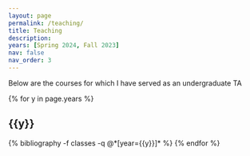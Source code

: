 ```yaml
---
layout: page
permalink: /teaching/
title: Teaching
description:
years: [Spring 2024, Fall 2023]
nav: false
nav_order: 3
---
```

Below are the courses for which I have served as an undergraduate TA

<div class="publications">

{% for y in page.years %}
  <h2 class="year">{{y}}</h2>
  {% bibliography -f classes -q @*[year={{y}}]* %}
{% endfor %}

</div>
